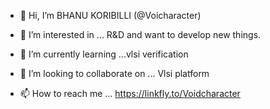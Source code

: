- 👋 Hi, I’m BHANU KORIBILLI (@Voicharacter)
- 👀 I’m interested in ... R&D and want to develop new things.
- 🌱 I’m currently learning ...vlsi verification
- 💞️ I’m looking to collaborate on ... Vlsi platform

- 📫 How to reach me ...
https://linkfly.to/Voidcharacter

<!---
Voidcharacter/Voidcharacter is a ✨ special ✨ repository because its `README.md` (this file) appears on your GitHub profile.
You can click the Preview link to take a look at your changes.
--->
